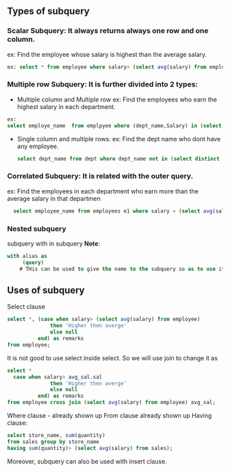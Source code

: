 ## Types of subquery
### Scalar Subquery: It always returns always one row and one column.
ex: Find the employee whose salary is highest than the average salary.
``` sql
ex: select * from employee where salary> (select avg(salary) from employee);
```
### Multiple row Subquery: It is further divided into 2 types:
- Multiple column and Multiple row
  ex: Find the employees who earn the highest salary in each department.
```sql
ex:
select employe_name  from emplpyee where (dept_name,Salary) in (select dept_name,max(salary) from employee group by dept_name)
```
- Single column and multiple rows:
  ex: Find the dept name who dont have any employee.
  ```sql
  select dept_name from dept where dept_name not in (select distinct dept_name from employee);
  ```
### Correlated Subquery: It is related with the outer query.
ex: Find the employees in each department who earn more than the average salary in that departmen
```sql
  select employee_name from employees e1 where salary > (select avg(sal) from employee e2 where e2.dept_name=e1.dept_name);
```
### Nested subquery
subquery with in subquery
**Note**: 
``` sql
with alias as
     (query) 
    # THis can be used to give the name to the subquery so as to use it repetedly.
```

## Uses of subquery
Select clause
```sql
select *, (case when salary> (select avg(salary) from employee)
              then 'Higher then averge'
              else null
          end) as remarks
from employee;
```
It is not good to use select inside select. So we will use join to change it as
```sql
select *
  case when salary> avg_sal.sal
              then 'Higher then averge'
              else null
          end) as remarks
from employee cross join (select avg(salary) from employee) avg_sal;

```
Where clause - already shown up
From clause already shown up
Having clause:
``` sql
select store_name, sum(quantity)
from sales group by store_name
having sum(quantity)> (select avg(salary) from sales);
```
Moreover, subquery can also be used with insert clause.
